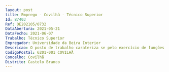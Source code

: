 ```yaml
--- 
layout: post
title: Emprego - Covilhã - Técnico Superior
Id: 87403
Ref: OE202105/0732
DataAbertura: 2021-05-21
DataFecho: 2021-06-07
Trabalho: Técnico Superior
Empregador: Universidade da Beira Interior
Descricao: O posto de trabalho carateriza se pelo exercício de funções na carreira geral de Técnico Superior, tal como descrito no anexo a que se refere o n.º 2 do artigo 88.º da Lei n.º 35 2004, de 20 de junho, nomeadamente, a transferência de conhecimento e de tecnologia baseados na espectroscopia de Ressonância Magnética Nuclear (RMN) e suas aplicações  para realizar a manutenção dos espectrómetros de RMN a operar a 400 MHz e 600 MHz e equipamento de apoio  aquisição, processamento e análise de espectros de RMN  aumentar o potencial de prestação de serviços  fomentar as candidaturas a financiamento, assim como promover a investigação aplicada e dirigida às necessidades das empresas e da sociedade, e realizar as seguintes funções  realizar a manutenção dos espectrómetros de RMN 400 MHz e 600 MHz e equipamento de apoio  gestão do laboratório de RMN do CICS UBI  preparação de amostras para RMN, aquisição, processamento e análise de espectros de RMN e à implementação editar sequências de pulsos  formação técnica dos utilizadores externos e internos (academia e indústria) na preparação, aquisição e processamento análise das amostras para a RMN  apoio ao desenho experimental  participação na formação avançada e na implementação de cursos e workshops para formação em RMN  colaboração na articulação com a PTNMR  modernização do laboratório de RMN, apoio à webpage e divulgação das atividades da PTNMR laboratório RMN do CICS UBI  participação nas atividades promovidas pela PTNMR e apoio ao desenvolvimento e implementação de novos projetos e candidaturas a financiamento.
CodigoPostal: 6201-001 COVILHÃ
Concelho: Covilhã
Distrito: Castelo Branco
--- 
```

